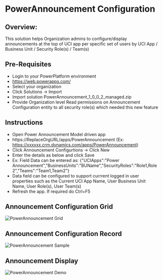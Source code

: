 PowerAnnouncement Configuration
===============================

Overview: 
-------------
This solution helps Organization admins to configure/display announcements at the top of UCI app per specific set of users by UCI App / Business Unit / Security Role(s) / Team(s)


Pre-Requisites
--------------

-   Login to your PowerPlatform environment
-   https://web.powerapps.com/
-   Select your organization
-   Click Solutions -\> Import
-   Import solution PowerAnnouncement\_1\_0\_0\_2\_managed.zip
-   Provide Organization level Read permissions on Announcement
    Configuration entity to all security role(s) which needed this new
    feature

Instructions
------------

-   Open Power Announcement Model driven app
-   https://ReplaceOrgURL/apps/PowerAnnouncement (Ex: https://xxxxxx.crm.dynamics.com/apps/PowerAnnouncement)
-   Click Announcement Configurtions -> Click New
-   Enter the details as below and click Save
-   Ex: Field Data can be entered as: {"UCIApps":"Power
    Announcement","BusinessUnits":"BUName","SecurityRoles":"Role1,Role2","Teams":"Team1,Team2"}
-   Data field can be configured to support currrent logged in user
    properties such as the Current UCI App Name, User Business Unit
    Name, User Role(s), User Team(s)
-   Refresh the app. If required do Ctrl+F5

Announcement Configuration Grid
-------------------------------

![PowerAnnouncement
Grid](https://github.com/anilvem1/PowerAnnouncement/blob/main/PowerAnnouncement%20Grid.png?raw=true "PowerAnnouncement Grid")

Announcement Configuration Record
---------------------------------

![PowerAnnouncement
Sample](https://github.com/anilvem1/PowerAnnouncement/blob/main/PowerAnnouncement%20Sample.png?raw=true "PowerAnnouncement Sample")

Announcement Display
--------------------

![PowerAnnouncement
Demo](https://github.com/anilvem1/PowerAnnouncement/blob/main/PowerAnnouncement%20Demo.png?raw=true "PowerAnnouncement Demo")
